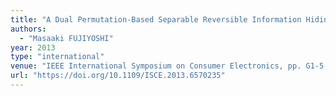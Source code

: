 ```yaml
---
title: "A Dual Permutation-Based Separable Reversible Information Hiding Scheme in Encrypted Images"
authors:
  - "Masaaki FUJIYOSHI"
year: 2013
type: "international"
venue: "IEEE International Symposium on Consumer Electronics, pp. G1-5, Hsinchu, Taiwan, R.O.C., 2013-06-06."
url: "https://doi.org/10.1109/ISCE.2013.6570235"
---
```

